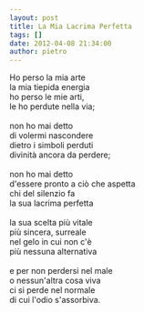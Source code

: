 ```yaml
---
layout: post
title: La Mia Lacrima Perfetta
tags: []
date: 2012-04-08 21:34:00
author: pietro
---
```

Ho perso la mia arte<br/>la mia tiepida energia<br/>ho perso le mie arti,<br/>le ho perdute nella via;<br/><br/>non ho mai detto<br/>di volermi nascondere<br/>dietro i simboli perduti<br/>divinità ancora da perdere;<br/><br/>non ho mai detto<br/>d'essere pronto a ciò che aspetta<br/>chi del silenzio fa<br/>la sua lacrima perfetta<br/><br/>la sua scelta più vitale<br/>più sincera, surreale<br/>nel gelo in cui non c'è<br/>più nessuna alternativa<br/><br/>e per non perdersi nel male<br/>o nessun'altra cosa viva<br/>ci si perde nel normale<br/>di cui l'odio s'assorbiva.
